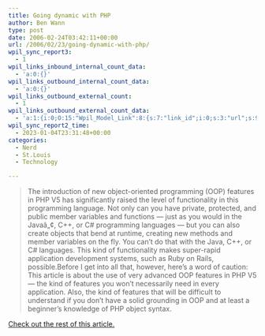 ```yaml
---
title: Going dynamic with PHP
author: Ben Wann
type: post
date: 2006-02-24T03:42:11+00:00
url: /2006/02/23/going-dynamic-with-php/
wpil_sync_report3:
  - 1
wpil_links_inbound_internal_count_data:
  - 'a:0:{}'
wpil_links_outbound_internal_count_data:
  - 'a:0:{}'
wpil_links_outbound_external_count:
  - 1
wpil_links_outbound_external_count_data:
  - 'a:1:{i:0;O:15:"Wpil_Model_Link":8:{s:7:"link_id";i:0;s:3:"url";s:96:"http://www-128.ibm.com/developerworks/opensource/library/os-php-flexobj/?ca=dgr-lnxw07DynamicPHP";s:4:"host";s:15:"www-128.ibm.com";s:8:"internal";b:0;s:4:"post";N;s:6:"anchor";s:35:"Check out the rest of this article.";s:15:"added_by_plugin";b:0;s:8:"location";s:7:"content";}}'
wpil_sync_report2_time:
  - 2023-01-04T23:31:48+00:00
categories:
  - Nerd
  - St.Louis
  - Technology

---
```

> The introduction of new object-oriented programming (OOP) features in PHP V5 has significantly raised the level of functionality in this programming language. Not only can you have private, protected, and public member variables and functions &#8212; just as you would in the Javaâ„¢, C++, or C# programming languages &#8212; but you can also create objects that bend at runtime, creating new methods and member variables on the fly. You can&#8217;t do that with the Java, C++, or C# languages. This kind of functionality makes super-rapid application development systems, such as Ruby on Rails, possible.Before I get into all that, however, here&#8217;s a word of caution: This article is about the use of very advanced OOP features in PHP V5 &#8212; the kind of features you won&#8217;t necessarily need in every application. Also, the kind of features that will be difficult to understand if you don&#8217;t have a solid grounding in OOP and at least a beginner&#8217;s knowledge of PHP object syntax.

[Check out the rest of this article.][1] 

<!--75c9d6183b9913f7ed6107ccaaaa3042-->

 [1]: http://www-128.ibm.com/developerworks/opensource/library/os-php-flexobj/?ca=dgr-lnxw07DynamicPHP